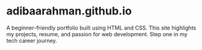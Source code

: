 # adibaarahman.github.io
A beginner-friendly portfolio built using HTML and CSS. This site highlights my projects, resume, and passion for web development. Step one in my tech career journey.
